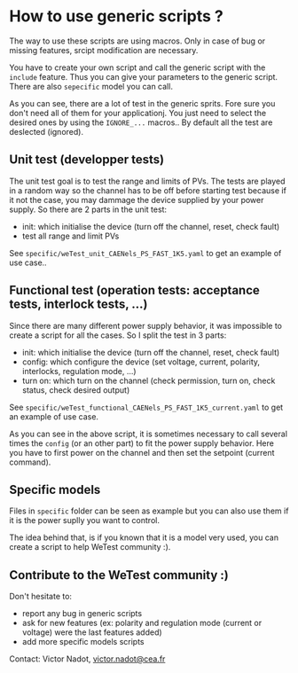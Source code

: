 # How to use generic scripts ?

The way to use these scripts are using macros. Only in case of bug or missing features, srcipt modification are necessary.

You have to create your own script and call the generic script with the ```include``` feature. Thus you can give your parameters to the generic script. There are also ```sepecific``` model you can call.

As you can see, there are a lot of test in the generic sprits. Fore sure you don't need all of them for your applicationj. You just need to select the desired ones by using the ```IGNORE_...``` macros.. By default all the test are deslected (ignored).

## Unit test (developper tests)

The unit test goal is to test the range and limits of PVs. The tests are played in a random way so the channel has to be off before starting test because if it not the case, you may dammage the device supplied by your power supply. So there are 2 parts in the unit test:
 - init: which initialise the device (turn off the channel, reset, check fault)
 - test all range and limit PVs

 See ```specific/weTest_unit_CAENels_PS_FAST_1K5.yaml``` to get an example of use case..


## Functional test (operation tests: acceptance tests, interlock tests, ...)

Since there are many different power supply behavior, it was impossible to create a script for all the cases. So I split the test in 3 parts:
- init: which initialise the device (turn off the channel, reset, check fault)
- config: which configure the device (set voltage, current, polarity, interlocks,  regulation mode, ...)
- turn on: which turn on the channel (check permission, turn on, check status, check desired output)

See ```specific/weTest_functional_CAENels_PS_FAST_1K5_current.yaml``` to get an example of use case.

As you can see in the above script, it is sometimes necessary to call several times the ```config``` (or an other part) to fit the power supply behavior. Here you have to first power on the channel and then set the setpoint (current command).

## Specific models

Files in ```specific``` folder can be seen as example but you can also use them if it is the power suplly you want to control.

The idea behind that, is if you known that it is a model very used, you can create a script to help WeTest community :).


## Contribute to the WeTest community :)

Don't hesitate to:
- report any bug in generic scripts
- ask for new features (ex: polarity and regulation mode (current or voltage) were the last features added)
- add more specific models scripts

Contact: Victor Nadot, victor.nadot@cea.fr
